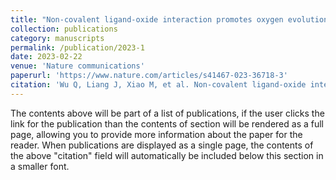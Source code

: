 ```yaml
---
title: "Non-covalent ligand-oxide interaction promotes oxygen evolution"
collection: publications
category: manuscripts
permalink: /publication/2023-1
date: 2023-02-22
venue: 'Nature communications'
paperurl: 'https://www.nature.com/articles/s41467-023-36718-3'
citation: 'Wu Q, Liang J, Xiao M, et al. Non-covalent ligand-oxide interaction promotes oxygen evolution[J]. Nature communications, 2023, 14(1): 997.'
---
```


The contents above will be part of a list of publications, if the user clicks the link for the publication than the contents of section will be rendered as a full page, allowing you to provide more information about the paper for the reader. When publications are displayed as a single page, the contents of the above "citation" field will automatically be included below this section in a smaller font.